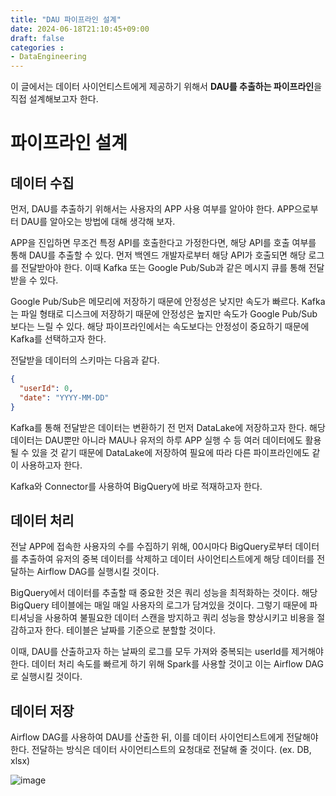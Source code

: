 ```yaml
---
title: "DAU 파이프라인 설계"
date: 2024-06-18T21:10:45+09:00
draft: false
categories :
- DataEngineering
---
```


이 글에서는 데이터 사이언티스트에게 제공하기 위해서 **DAU를 추출하는 파이프라인**을 직접 설계해보고자 한다.

# 파이프라인 설계
## 데이터 수집
먼저, DAU를 추출하기 위해서는 사용자의 APP 사용 여부를 알아야 한다. APP으로부터 DAU를 알아오는 방법에 대해 생각해 보자.

APP을 진입하면 무조건 특정 API를 호출한다고 가정한다면, 해당 API를 호출 여부를 통해 DAU를 추출할 수 있다.
먼저 백엔드 개발자로부터 해당 API가 호출되면 해당 로그를 전달받아야 한다. 이때 Kafka 또는 Google Pub/Sub과 같은 메시지 큐를 통해 전달받을 수 있다.

Google Pub/Sub은 메모리에 저장하기 때문에 안정성은 낮지만 속도가 빠르다. Kafka는 파일 형태로 디스크에 저장하기 때문에 안정성은 높지만 속도가 Google Pub/Sub보다는 느릴 수 있다.
해당 파이프라인에서는 속도보다는 안정성이 중요하기 때문에 Kafka를 선택하고자 한다.

전달받을 데이터의 스키마는 다음과 같다.
```json
{
  "userId": 0,
  "date": "YYYY-MM-DD"
}
```

Kafka를 통해 전달받은 데이터는 변환하기 전 먼저 DataLake에 저장하고자 한다.
해당 데이터는 DAU뿐만 아니라 MAU나 유저의 하루 APP 실행 수 등 여러 데이터에도 활용될 수 있을 것 같기 때문에 DataLake에 저장하여 필요에 따라 다른 파이프라인에도 같이 사용하고자 한다.

Kafka와 Connector를 사용하여 BigQuery에 바로 적재하고자 한다.

## 데이터 처리
전날 APP에 접속한 사용자의 수를 수집하기 위해, 00시마다 BigQuery로부터 데이터를 추출하여 유저의 중복 데이터를 삭제하고 데이터 사이언티스트에게 해당 데이터를 전달하는 Airflow DAG를 실행시킬 것이다.

BigQuery에서 데이터를 추출할 때 중요한 것은 쿼리 성능을 최적화하는 것이다. 해당 BigQuery 테이블에는 매일 매일 사용자의 로그가 담겨있을 것이다.
그렇기 때문에 파티셔닝을 사용하여 불필요한 데이터 스캔을 방지하고 쿼리 성능을 향상시키고 비용을 절감하고자 한다. 테이블은 날짜를 기준으로 분할할 것이다.

이때, DAU를 산출하고자 하는 날짜의 로그를 모두 가져와 중복되는 userId를 제거해야 한다. 데이터 처리 속도를 빠르게 하기 위해 Spark를 사용할 것이고 이는 Airflow DAG로 실행시킬 것이다.

## 데이터 저장
Airflow DAG를 사용하여 DAU를 산출한 뒤, 이를 데이터 사이언티스트에게 전달해야 한다. 전달하는 방식은 데이터 사이언티스트의 요청대로 전달해 줄 것이다. (ex. DB, xlsx)

![image](https://github.com/yumin00/blog/assets/130362583/a6f8d8d5-9b1e-4103-bf62-b4655057bd2d)